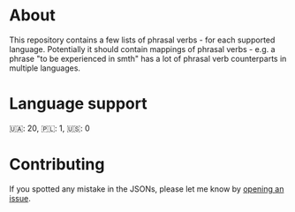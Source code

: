 # About 
This repository contains a few lists of phrasal verbs - for each supported language.
Potentially it should contain mappings of phrasal verbs - e.g. a phrase "to be experienced in smth" has a lot of phrasal verb counterparts in multiple languages. 

# Language support
🇺🇦: 20, 🇵🇱: 1, 🇺🇸: 0

# Contributing
If you spotted any mistake in the JSONs, please let me know by [opening an issue](https://github.com/gatamar/phrasal-verbs-dictionary/issues/new).
